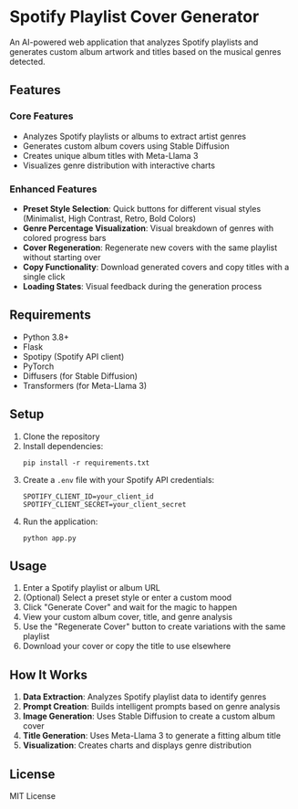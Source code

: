 # Spotify Playlist Cover Generator

An AI-powered web application that analyzes Spotify playlists and generates custom album artwork and titles based on the musical genres detected.

## Features

### Core Features
- Analyzes Spotify playlists or albums to extract artist genres
- Generates custom album covers using Stable Diffusion
- Creates unique album titles with Meta-Llama 3
- Visualizes genre distribution with interactive charts

### Enhanced Features
- **Preset Style Selection**: Quick buttons for different visual styles (Minimalist, High Contrast, Retro, Bold Colors)
- **Genre Percentage Visualization**: Visual breakdown of genres with colored progress bars
- **Cover Regeneration**: Regenerate new covers with the same playlist without starting over
- **Copy Functionality**: Download generated covers and copy titles with a single click
- **Loading States**: Visual feedback during the generation process

## Requirements
- Python 3.8+
- Flask
- Spotipy (Spotify API client)
- PyTorch
- Diffusers (for Stable Diffusion)
- Transformers (for Meta-Llama 3)

## Setup

1. Clone the repository
2. Install dependencies:
   ```
   pip install -r requirements.txt
   ```
3. Create a `.env` file with your Spotify API credentials:
   ```
   SPOTIFY_CLIENT_ID=your_client_id
   SPOTIFY_CLIENT_SECRET=your_client_secret
   ```
4. Run the application:
   ```
   python app.py
   ```

## Usage

1. Enter a Spotify playlist or album URL
2. (Optional) Select a preset style or enter a custom mood
3. Click "Generate Cover" and wait for the magic to happen
4. View your custom album cover, title, and genre analysis
5. Use the "Regenerate Cover" button to create variations with the same playlist
6. Download your cover or copy the title to use elsewhere

## How It Works

1. **Data Extraction**: Analyzes Spotify playlist data to identify genres
2. **Prompt Creation**: Builds intelligent prompts based on genre analysis
3. **Image Generation**: Uses Stable Diffusion to create a custom album cover
4. **Title Generation**: Uses Meta-Llama 3 to generate a fitting album title
5. **Visualization**: Creates charts and displays genre distribution

## License
MIT License
